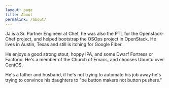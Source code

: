 ```yaml
---
layout: page
title: About
permalink: /about/
---
```

JJ is a Sr. Partner Engineer at Chef, he was also the PTL for the Openstack-Chef
project, and helped bootstrap the OSOps project in OpenStack. He lives in
Austin, Texas and still is itching for Google Fiber.

He enjoys a good strong stout, hoppy IPA, and some Dwarf Fortress or Factorio.
He's a member of the Church of Emacs, and chooses Ubuntu over CentOS.

He's a father and husband, if he's not trying to automate his job away he's
trying to convince his daughters to "be button makers not button pushers."
